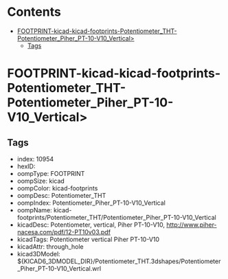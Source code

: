 



Contents
========

* [FOOTPRINT-kicad-kicad-footprints-Potentiometer_THT-Potentiometer_Piher_PT-10-V10_Vertical>](#footprint-kicad-kicad-footprints-potentiometer_tht-potentiometer_piher_pt-10-v10_vertical)
	* [Tags](#tags)

# FOOTPRINT-kicad-kicad-footprints-Potentiometer_THT-Potentiometer_Piher_PT-10-V10_Vertical>

## Tags

- index: 10954
- hexID: 
- oompType: FOOTPRINT
- oompSize: kicad
- oompColor: kicad-footprints
- oompDesc: Potentiometer_THT
- oompIndex: Potentiometer_Piher_PT-10-V10_Vertical
- oompName: kicad-footprints/Potentiometer_THT/Potentiometer_Piher_PT-10-V10_Vertical
- kicadDesc: Potentiometer, vertical, Piher PT-10-V10, http://www.piher-nacesa.com/pdf/12-PT10v03.pdf
- kicadTags: Potentiometer vertical Piher PT-10-V10
- kicadAttr: through_hole
- kicad3DModel: ${KICAD6_3DMODEL_DIR}/Potentiometer_THT.3dshapes/Potentiometer_Piher_PT-10-V10_Vertical.wrl
